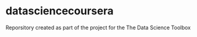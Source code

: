datasciencecoursera
===================

Reporsitory created as part of the project for the The  Data Science Toolbox

